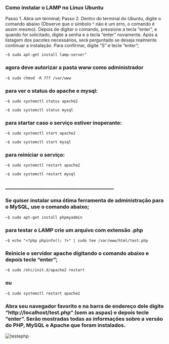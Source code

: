 ### Como instalar o LAMP no Linux Ubuntu


Passo 1. Abra um terminal;
Passo 2. Dentro do terminal do Ubuntu, digite o comando abaixo (Observe que o símbolo ^ não é um erro, o comando é assim mesmo). Depois de digitar o comando, pressione a tecla “enter”, e quando for solicitado, digite a senha e a tecla “enter” novamente. Após a listagem dos pacotes necessários, será perguntado se deseja realmente continuar a instalação. Para confirmar, digite “S” e tecle “enter”;


`~$ sudo apt-get install lamp-server^`

### agora deve autorizar a pasta www como administrador

`~$ sudo chmod -R 777 /var/www`

### para ver o status do apache e mysql:

`~$ sudo systemctl status apache2`

`~$ sudo systemctl status mysql`

### para startar caso o serviço estiver inoperante:

`~$ sudo systemctl start apache2`

`~$ sudo systemctl start mysql`

### para reiniciar o serviço:

`~$ sudo systemctl restart apache2`

`~$ sudo systemctl restart mysql`





### ____________________________________________

### Se quiser instalar uma ótima ferramenta de administração para o MySQL, use o comando abaixo;


`~$ sudo apt-get install phpmyadmin`



### para testar o LAMP crie um arquivo com extensão .php

`~$ echo "<?php phpinfo(); ?>" | sudo tee /var/www/html/test.php`

### Reinicie o servidor apache digitando o comando abaixo e depois tecle “enter”;

`~$ sudo /etc/init.d/apache2 restart`
### ou
`~$ sudo systemctl restart apache2`

### Abra seu navegador favorito e na barra de endereço dele digite “http://localhost/test.php” (sem as aspas) e depois tecle “enter”. Serão mostradas todas as informações sobre a versão do PHP, MySQL e Apache que foram instalados.

![testephp](https://user-images.githubusercontent.com/79322362/155844567-f744faaf-fa46-4013-a4dd-903dec6e89b1.png)
